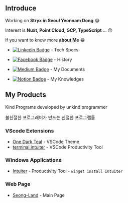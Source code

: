 ## Introduce

Working on **Stryx in Seoul Yeonnam Dong** 😂

Interest is **Nuxt, Point Cloud, GCP, TypeScript** ... 😜

If you want to know more **about Me** 😁

  - [![Linkedin Badge](https://img.shields.io/badge/LinkedIn-blue?style=round-square&logo=LinkedIn&logoColor=white&link=https://www.linkedin.com/in/sungle3737/)](https://www.linkedin.com/in/sungle3737/) - Tech Specs

  - [![Facebook Badge](https://img.shields.io/badge/Facebook-1877f2?style=round-square&logo=facebook&logoColor=white&link=https://www.facebook.com/profile.php?id=100006296858033)](https://www.facebook.com/profile.php?id=100006296858033) - History

   - [![Medium Badge](https://img.shields.io/badge/Medium-black?style=round-square&logo=medium&logoColor=white&link=https://seongland.medium.com)]( https://seongland.medium.com/) - My Documents
   
  - [![Notion Badge](https://img.shields.io/badge/Notion-white?style=round-square&logo=notion&logoColor=black&link=https://doc.seongland.com)](https://doc.seongland.com) - My Knowledges
 


## My Products
Kind Programs developed by unkind programmer

불친절한 프로그래머가 만드는 친절한 프로그램들

###  VScode Extensions
- [One Dark Teal](https://marketplace.visualstudio.com/items?itemName=seonglae.one-dark-teal) - VSCode Theme
- [terminal intuiter](https://marketplace.visualstudio.com/items?itemName=seonglae.terminal-intuiter) - VSCode Productivity Tool

### Windows Applications
- [Intuiter](https://github.com/sungle3737/intuiter) - Productivity Tool - `winget install intuiter`

### Web Page
- [Seong-Land](https://seongland.com) - Main Page
